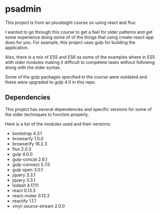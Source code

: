 # psadmin

This project is from an pluralsight course on using react and flux.

I wanted to go through this course to get a feel for older patterns and get some experience doing some of
of the things that using create-react-app does for you. For example, this project uses gulp for building the application.

Also, there is a mix of ES5 and ES6 as some of the examples where in ES5 with older modules making it difficult to compelete
tasks without following along with the older syntax.

Some of the gulp packages specified in the course were outdated and these were upgraded to gulp 4.0
in this repo.

## Dependencies

This project has several dependencies and specific versions for some of the older techniques to function properly.

Here is a list of the modules used and their versions:

- bootstrap 4.3.1
- browserfy 1.0.0
- browserify 16.2.3
- flux 2.0.3
- gulp 4.0.0
- gulp-concat 2.6.1
- gulp-connect 5.7.0
- gulp open 3.0.1
- jquery 3.3.1
- jquery 3.3.1
- lodash 4.17.11
- react 0.13.3
- react-router 0.13.3
- reactify 1.1.1
- vinyl-source-stream 2.0.0
